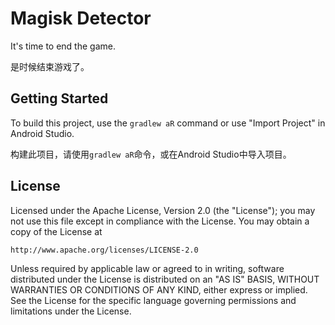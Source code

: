 Magisk Detector
==============================

It's time to end the game.

是时候结束游戏了。


Getting Started
---------------

To build this project, use the `gradlew aR` command or use "Import Project" in Android Studio.

构建此项目，请使用`gradlew aR`命令，或在Android Studio中导入项目。

License
-------

Licensed under the Apache License, Version 2.0 (the "License");
you may not use this file except in compliance with the License.
You may obtain a copy of the License at

    http://www.apache.org/licenses/LICENSE-2.0

Unless required by applicable law or agreed to in writing, software
distributed under the License is distributed on an "AS IS" BASIS,
WITHOUT WARRANTIES OR CONDITIONS OF ANY KIND, either express or implied.
See the License for the specific language governing permissions and
limitations under the License.
